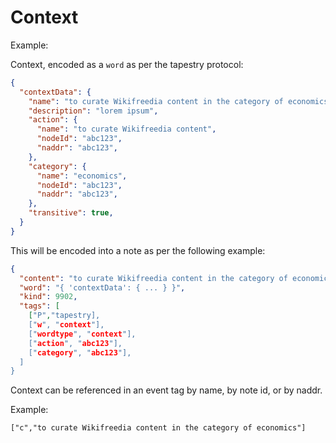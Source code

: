 Context
=====

Example:

Context, encoded as a `word` as per the tapestry protocol:

```json
{
  "contextData": {
    "name": "to curate Wikifreedia content in the category of economics",
    "description": "lorem ipsum",
    "action": {
      "name": "to curate Wikifreedia content",
      "nodeId": "abc123",
      "naddr": "abc123",
    },
    "category": {
      "name": "economics",
      "nodeId": "abc123",
      "naddr": "abc123",
    },
    "transitive": true, 
  }
}
```

This will be encoded into a note as per the following example:

```json
{
  "content": "to curate Wikifreedia content in the category of economics",
  "word": "{ 'contextData': { ... } }",
  "kind": 9902,
  "tags": [
    ["P","tapestry],
    ["w", "context"],
    ["wordtype", "context"],
    ["action", "abc123"],
    ["category", "abc123"],
  ]
}
```

Context can be referenced in an event tag by name, by note id, or by naddr.

Example:

`["c","to curate Wikifreedia content in the category of economics"]`
